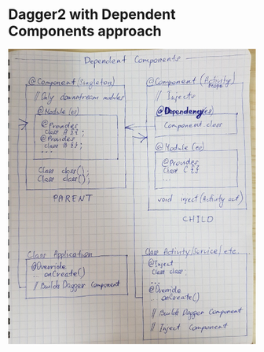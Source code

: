 # Dagger2 with Dependent Components approach

![dagger2 sketch](https://github.com/Semeruk/Android-Dagger2-Basics2/blob/master/sketch.jpg)
